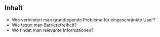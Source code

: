 ## Inhalt

- Wie verhindert man grundlegende Probleme für eingeschränkte User?
- Wie testet man Barrierefreiheit?
- Wo findet man relevante Informationen?
